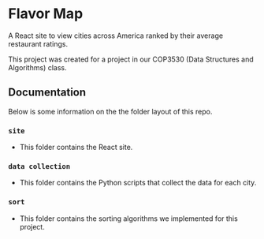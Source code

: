 
# Flavor Map

A React site to view cities across America ranked by their average restaurant ratings.

This project was created for a project in our COP3530 (Data Structures and Algorithms) class.



## Documentation

Below is some information on the the folder layout of this repo.

### `site`
* This folder contains the React site.

### `data collection`
* This folder contains the Python scripts that collect the data for each city.

### `sort`
* This folder contains the sorting algorithms we implemented for this project.
